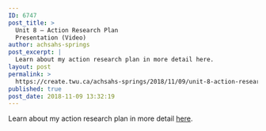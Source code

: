 ```yaml
---
ID: 6747
post_title: >
  Unit 8 – Action Research Plan
  Presentation (Video)
author: achsahs-springs
post_excerpt: |
  Learn about my action research plan in more detail here.
layout: post
permalink: >
  https://create.twu.ca/achsahs-springs/2018/11/09/unit-8-action-research-plan/
published: true
post_date: 2018-11-09 13:32:19
---
```

Learn about my action research plan in more detail <a href="https://youtu.be/sCL70l_HHMw">here</a>.